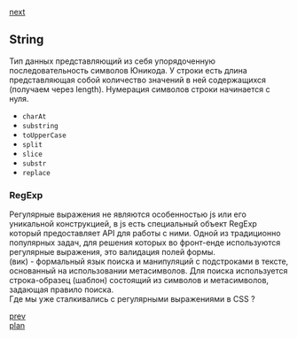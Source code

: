 <a href="05.md">next</a>

<h2>String</h2>

<div>
Тип данных представляющий из себя упорядоченную последовательность символов Юникода.
У строки есть длина представляющая собой количество значений в ней содержащихся (получаем через length).
Нумерация символов строки начинается с нуля.
</div>

<ul>
<li>
<code>charAt</code>
</li>
<li>
<code>substring</code>
</li>
<li>
<code>toUpperCase</code>
</li>
<li>
<code>split</code>
</li>
<li>
<code>slice</code>
</li>
<li>
<code>substr</code>
</li>
<li>
<code>replace</code>
</li>
</ul>

<h3>RegExp</h3>

<div>
Регулярные выражения не являются особенностью js или его уникальной конструкцией,
в js есть специальный объект RegExp который предоставляет API для работы с ними.
Одной из традиционно популярных задач,
для решения которых во фронт-енде используются регулярные выражения, это валидация полей формы.
</div>

<div>
(вик) - формальный язык поиска и манипуляций с подстроками в тексте,
основанный на использовании метасимволов.
Для поиска используется строка-образец (шаблон) состоящий из символов и метасимволов, задающая правило поиска.
</div>

<div>
Где мы уже сталкивались с регулярными выражениями в CSS ?
</div>

<a href="03.md">prev</a>
<br/>
<a href="00.md">plan</a>
